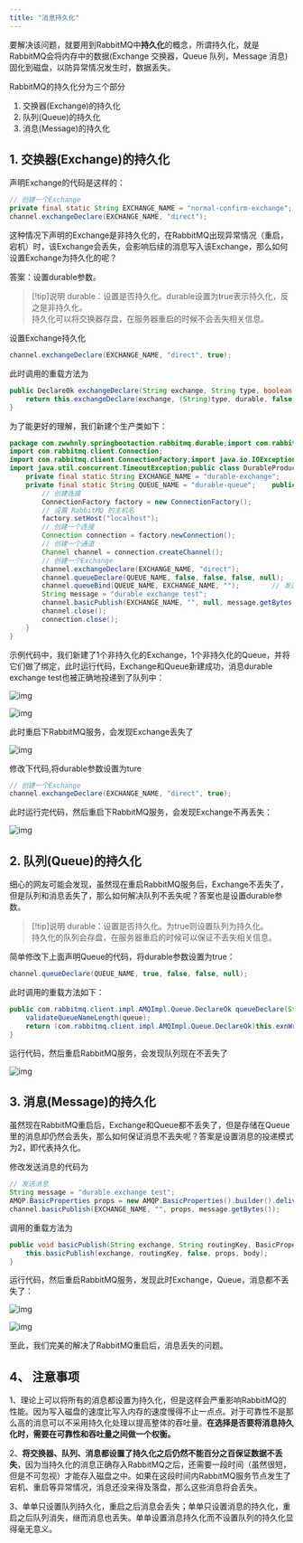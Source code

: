 ```yaml
---
title: "消息持久化"
---
```


要解决该问题，就要用到RabbitMQ中**持久化**的概念，所谓持久化，就是RabbitMQ会将内存中的数据(Exchange 交换器，Queue 队列，Message 消息)固化到磁盘，以防异常情况发生时，数据丢失。

RabbitMQ的持久化分为三个部分
1. 交换器(Exchange)的持久化
2. 队列(Queue)的持久化
3. 消息(Message)的持久化

## 1. 交换器(Exchange)的持久化

声明Exchange的代码是这样的：

```java
// 创建一个Exchange
private final static String EXCHANGE_NAME = "normal-confirm-exchange";
channel.exchangeDeclare(EXCHANGE_NAME, "direct");
```

这种情况下声明的Exchange是非持久化的，在RabbitMQ出现异常情况（重启，宕机）时，该Exchange会丢失，会影响后续的消息写入该Exchange，那么如何设置Exchange为持久化的呢？

答案：设置durable参数。

>[!tip]说明
> durable：设置是否持久化。durable设置为true表示持久化，反之是非持久化。<br/>
> 持久化可以将交换器存盘，在服务器重启的时候不会丢失相关信息。

设置Exchange持久化

```java
channel.exchangeDeclare(EXCHANGE_NAME, "direct", true);
```

此时调用的重载方法为

```java
public DeclareOk exchangeDeclare(String exchange, String type, boolean durable) throws IOException {
    return this.exchangeDeclare(exchange, (String)type, durable, false, (Map)null);
}
```

为了能更好的理解，我们新建个生产类如下：

```java
package com.zwwhnly.springbootaction.rabbitmq.durable;import com.rabbitmq.client.Channel;
import com.rabbitmq.client.Connection;
import com.rabbitmq.client.ConnectionFactory;import java.io.IOException;
import java.util.concurrent.TimeoutException;public class DurableProducer {
    private final static String EXCHANGE_NAME = "durable-exchange";
    private final static String QUEUE_NAME = "durable-queue";    public static void main(String[] args) throws IOException, TimeoutException {
        // 创建连接
        ConnectionFactory factory = new ConnectionFactory();
        // 设置 RabbitMQ 的主机名
        factory.setHost("localhost");
        // 创建一个连接
        Connection connection = factory.newConnection();
        // 创建一个通道
        Channel channel = connection.createChannel();
        // 创建一个Exchange
        channel.exchangeDeclare(EXCHANGE_NAME, "direct");
        channel.queueDeclare(QUEUE_NAME, false, false, false, null);
        channel.queueBind(QUEUE_NAME, EXCHANGE_NAME, "");        // 发送消息
        String message = "durable exchange test";
        channel.basicPublish(EXCHANGE_NAME, "", null, message.getBytes());        // 关闭频道和连接
        channel.close();
        connection.close();
    }
}
```

示例代码中，我们新建了1个非持久化的Exchange，1个非持久化的Queue，并将它们做了绑定，此时运行代码，Exchange和Queue新建成功，消息durable exchange test也被正确地投递到了队列中：

![img](../assets/Snipaste_2024-06-30_22-36-55.png)

![img](../assets/Snipaste_2024-06-30_22-40-17.png)

此时重启下RabbitMQ服务，会发现Exchange丢失了

![img](../assets/Snipaste_2024-06-30_22-40-41.png)

修改下代码,将durable参数设置为ture

```java
// 创建一个Exchange
channel.exchangeDeclare(EXCHANGE_NAME, "direct", true);
```

此时运行完代码，然后重启下RabbitMQ服务，会发现Exchange不再丢失：

![img](../assets/L3Byb3h5L2h0dHBzL2ltZzIwMTguY25ibG9ncy5jb20vYmxvZy80MjQ1MzcvMjAxOTA1LzQyNDUzNy0yMDE5MDUyOTE3NTEzNjg5OC0xOTk2Mzc3NTg5LnBuZw==.jpg)

## 2. 队列(Queue)的持久化

细心的网友可能会发现，虽然现在重启RabbitMQ服务后，Exchange不丢失了，但是队列和消息丢失了，那么如何解决队列不丢失呢？答案也是设置durable参数。

>[!tip]说明
> durable：设置是否持久化。为true则设置队列为持久化。<br/>
> 持久化的队列会存盘，在服务器重启的时候可以保证不丢失相关信息。

简单修改下上面声明Queue的代码，将durable参数设置为true：

```java
channel.queueDeclare(QUEUE_NAME, true, false, false, null);
```

此时调用的重载方法如下：

```java
public com.rabbitmq.client.impl.AMQImpl.Queue.DeclareOk queueDeclare(String queue, boolean durable, boolean exclusive, boolean autoDelete, Map<String, Object> arguments) throws IOException {
    validateQueueNameLength(queue);
    return (com.rabbitmq.client.impl.AMQImpl.Queue.DeclareOk)this.exnWrappingRpc((new com.rabbitmq.client.AMQP.Queue.Declare.Builder()).queue(queue).durable(durable).exclusive(exclusive).autoDelete(autoDelete).arguments(arguments).build()).getMethod();
}
```

运行代码，然后重启RabbitMQ服务，会发现队列现在不丢失了

![img](../assets/L3Byb3h5L2h0dHBzL2ltZzIwMTguY25ibG9ncy5jb20vYmxvZy80MjQ1MzcvMjAxOTA1LzQyNDUzNy0yMDE5MDUyOTE3NTkyNjc4My01NTUxNzgwMDcucG5n.jpg)

## 3. 消息(Message)的持久化

虽然现在RabbitMQ重启后，Exchange和Queue都不丢失了，但是存储在Queue里的消息却仍然会丢失，那么如何保证消息不丢失呢？答案是设置消息的投递模式为2，即代表持久化。

修改发送消息的代码为

```java
// 发送消息
String message = "durable exchange test";
AMQP.BasicProperties props = new AMQP.BasicProperties().builder().deliveryMode(2).build();
channel.basicPublish(EXCHANGE_NAME, "", props, message.getBytes());
```

调用的重载方法为

```java
public void basicPublish(String exchange, String routingKey, BasicProperties props, byte[] body) throws IOException {
    this.basicPublish(exchange, routingKey, false, props, body);
}
```

运行代码，然后重启RabbitMQ服务，发现此时Exchange，Queue，消息都不丢失了：

![img](../assets/L3Byb3h5L2h0dHBzL2ltZzIwMTguY25ibG9ncy5jb20vYmxvZy80MjQ1MzcvMjAxOTA1LzQyNDUzNy0yMDE5MDUyOTE3NDA1MDUwOC0xOTk0NDUyMTkxLnBuZw==-16489010952816.jpg)

![img](../assets/L3Byb3h5L2h0dHBzL2ltZzIwMTguY25ibG9ncy5jb20vYmxvZy80MjQ1MzcvMjAxOTA1LzQyNDUzNy0yMDE5MDUyOTE3NDA1NTE0MC01NjM1MjQ4MzgucG5n-16489010952818.jpg)

至此，我们完美的解决了RabbitMQ重启后，消息丢失的问题。

## 4、 注意事项

1、理论上可以将所有的消息都设置为持久化，但是这样会严重影响RabbitMQ的性能。因为写入磁盘的速度比写入内存的速度慢得不止一点点。对于可靠性不是那么高的消息可以不采用持久化处理以提高整体的吞吐量。**在选择是否要将消息持久化时，需要在可靠性和吞吐量之间做一个权衡。**

2、**将交换器、队列、消息都设置了持久化之后仍然不能百分之百保证数据不丢失**，因为当持久化的消息正确存入RabbitMQ之后，还需要一段时间（虽然很短，但是不可忽视）才能存入磁盘之中。如果在这段时间内RabbitMQ服务节点发生了宕机、重启等异常情况，消息还没来得及落盘，那么这些消息将会丢失。

3、单单只设置队列持久化，重启之后消息会丢失；单单只设置消息的持久化，重启之后队列消失，继而消息也丢失。单单设置消息持久化而不设置队列的持久化显得毫无意义。